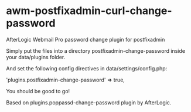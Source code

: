# awm-postfixadmin-curl-change-password
AfterLogic Webmail Pro password change plugin for postfixadmin

Simply put the files into a directory postfixadmin-change-password inside your data/plugins folder.

And set the following config directives in data/settings/config.php:

'plugins.postfixadmin-change-password' => true,

You should be good to go!

Based on plugins.poppassd-change-password plugin by AfterLogic.

